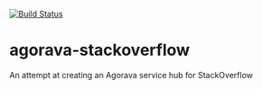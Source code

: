 [![Build Status](https://buildhive.cloudbees.com/job/Riduidel/job/agorava-stackoverflow/badge/icon)](https://buildhive.cloudbees.com/job/Riduidel/job/agorava-stackoverflow/)

agorava-stackoverflow
=====================

An attempt at creating an Agorava service hub for StackOverflow
